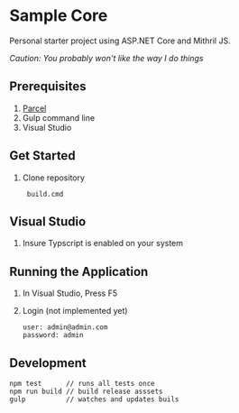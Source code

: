 # Sample Core

Personal starter project using ASP.NET Core and Mithril JS.

*Caution: You probably won't like the way I do things*

## Prerequisites

1. [Parcel](https://parceljs.org/)
2. Gulp command line
3. Visual Studio


## Get Started

1. Clone repository

        build.cmd


## Visual Studio

1. Insure Typscript is enabled on your system
 

## Running the Application

1. In Visual Studio, Press F5
2. Login (not implemented yet)

       user: admin@admin.com
       password: admin

## Development

    npm test      // runs all tests once
    npm run build // build release asssets
    gulp          // watches and updates buils